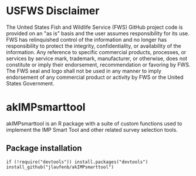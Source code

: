 # USFWS Disclaimer
The United States Fish and Wildlife Service (FWS) GitHub project code is provided on 
an "as is" basis and the user assumes responsibility for its use. FWS has relinquished 
control of the information and no longer has responsibility to protect the integrity, 
confidentiality, or availability of the information. Any reference to specific 
commercial products, processes, or services by service mark, trademark, manufacturer, 
or otherwise, does not constitute or imply their endorsement, recommendation or 
favoring by FWS. The FWS seal and logo shall not be used in any manner to imply 
endorsement of any commercial product or activity by FWS or the United States 
Government.

# akIMPsmarttool
akIMPsmarttool is an R package with a suite of custom functions used to implement the IMP Smart Tool and other related survey selection tools.

## Package installation
`if (!require("devtools")) install.packages("devtools")`  
`install_github("jlaufenb/akIMPsmarttool")`
